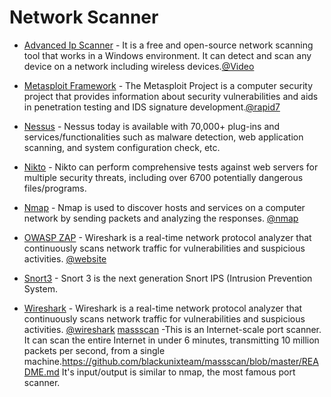 # Network Scanner

- [Advanced Ip Scanner](https://www.advanced-ip-scanner.com/) - It is a free and open-source network scanning tool that works in a Windows environment. It can detect and scan any device on a network including wireless devices.[@Video](https://www.youtube.com/watch?v=ahgOYjdDZiE&ab_channel=TheTechnology)

- [Metasploit Framework](https://github.com/rapid7/metasploit-framework) - The Metasploit Project is a computer security project that provides information about security vulnerabilities and aids in penetration testing and IDS signature development.[@rapid7](https://github.com/rapid7)

- [Nessus](https://www.tenable.com/downloads/nessus?loginAttempted=true) - Nessus today is available with 70,000+ plug-ins and services/functionalities such as malware detection, web application scanning, and system configuration check, etc.

- [Nikto](https://www.freecodecamp.org/news/an-introduction-to-web-server-scanning-with-nikto/) - Nikto can perform comprehensive tests against web servers for multiple security threats, including over 6700 potentially dangerous files/programs.

- [Nmap](https://github.com/nmap/nmap) -  Nmap is used to discover hosts and services on a computer network by sending packets and analyzing the responses. [@nmap](https://github.com/nmap/nmap)

- [OWASP ZAP](https://github.com/zaproxy/zaproxy) - Wireshark is a real-time network protocol analyzer that continuously scans network traffic for vulnerabilities and suspicious activities. [@website](https://www.zaproxy.org/)

- [Snort3](https://github.com/snort3/snort3) - Snort 3 is the next generation Snort IPS (Intrusion Prevention System.

- [Wireshark](https://github.com/wireshark/wireshark) - Wireshark is a real-time network protocol analyzer that continuously scans network traffic for vulnerabilities and suspicious activities. [@wireshark](https://github.com/wireshark)
[massscan](https://github.com/blackunixteam/massscan.git) -This is an Internet-scale port scanner. It can scan the entire Internet in under 6 minutes, transmitting 10 million packets per second, from a single machine.https://github.com/blackunixteam/massscan/blob/master/README.md
It's input/output is similar to nmap, the most famous port scanner. 
